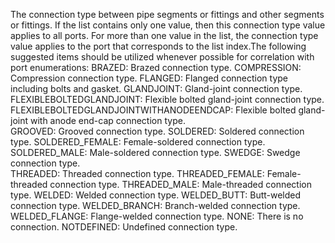 ﻿The connection type between pipe segments or fittings and other segments or fittings. If the list contains only one value, then this connection type value applies to all ports. For more than one value in the list, the connection type value applies to the port that corresponds to the list index.The following suggested items should be utilized whenever possible for correlation with port enumerations:
BRAZED: Brazed connection type. 
COMPRESSION: Compression connection type. 
FLANGED: Flanged connection type including bolts and gasket. 
GLANDJOINT: Gland-joint  connection type. 
FLEXIBLEBOLTEDGLANDJOINT: Flexible bolted gland-joint  connection type. 
FLEXIBLEBOLTEDGLANDJOINTWITHANODEENDCAP: Flexible bolted gland-joint with anode end-cap connection type.  
GROOVED: Grooved connection type. 
SOLDERED: Soldered connection type. 
SOLDERED_FEMALE: Female-soldered connection type. 
SOLDERED_MALE: Male-soldered connection type. 
SWEDGE: Swedge connection type.  
THREADED: Threaded connection type. 
THREADED_FEMALE: Female-threaded connection type. 
THREADED_MALE: Male-threaded connection type. 
WELDED: Welded connection type. 
WELDED_BUTT: Butt-welded connection type. 
WELDED_BRANCH: Branch-welded connection type. 
WELDED_FLANGE: Flange-welded connection type. 
NONE: There is no connection.
NOTDEFINED: Undefined connection type.